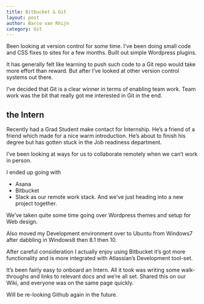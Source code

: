 ```yaml
---
title: Bitbucket & Git
layout: post
author: Barco van Rhijn
category: Git
---
```


Been looking at version control for some time. I’ve been doing small code and CSS fixes to sites for a few months. Built out simple Wordpress plugins. 

It has generally felt like learning to push such code to a Git repo would take more effort than reward. But after I’ve looked at other version control systems out there. 

I’ve decided that Git is a clear winner in terms of enabling team work. Team work was the bit that really got me interested in Git in the end.

## the Intern

Recently had a Grad Student make contact for Internship. He’s a friend of a friend which made for a nice warm introduction. He’s about to finish his degree but has gotten stuck in the Job readiness department. 

I’ve been looking at ways for us to collaborate remotely when we can’t work in person.

I ended up going with 
- Asana
- Bitbucket 
- Slack 
as our remote work stack. And we’ve just heading into a new project together.

We’ve taken quite some time going over Wordpress themes and setup for Web design. 

Also moved my Development environment over to Ubuntu from Windows7 after dabbling in Windows8 then 8.1 then 10.

After careful consideration I actually enjoy using Bitbucket it’s got more functionality and is more integrated with Atlassian’s Development tool-set. 

It’s been fairly easy to onboard an Intern. All it took was writing some walk-throughs and links to relevant docs and we’re all set. Shared this on our Wiki, and everyone was on the same page quickly.

Will be re-looking Github again in the future.
